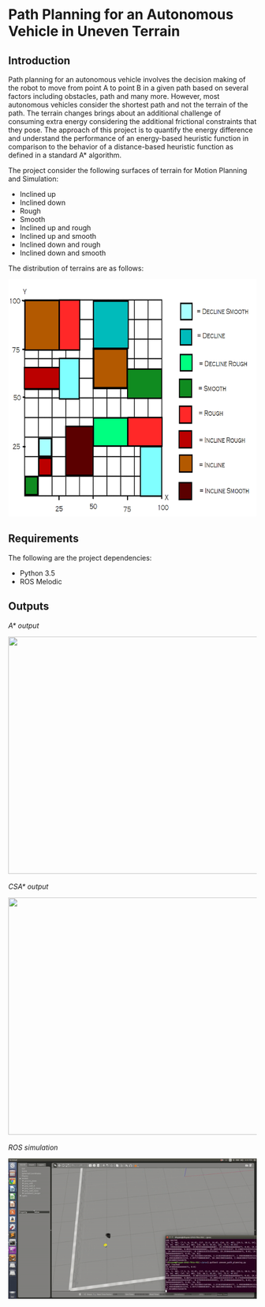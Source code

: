 # Path Planning for an Autonomous Vehicle in Uneven Terrain

## Introduction

Path planning for an autonomous vehicle involves the decision making of the robot to move from point A to point B in a given path based on several factors including 
obstacles, path and many more. However, most autonomous vehicles consider the shortest path and not the terrain of the path. The terrain changes brings about an 
additional challenge of consuming extra energy considering the additional frictional constraints that they pose. The approach of this project is to quantify the 
energy difference and understand the performance of an energy-based heuristic function in comparison to the behavior of a distance-based heuristic function as 
defined in a standard A* algorithm.

The project consider the following surfaces of terrain for Motion Planning and Simulation:

- Inclined up
- Inclined down
- Rough 
- Smooth
- Inclined up and rough 
- Inclined up and smooth 
- Inclined down and rough 
- Inclined down and smooth

The distribution of terrains are as follows:

<img src="simulation/terrains.png" width="640" height="480">

## Requirements

The following are the project dependencies:
- Python 3.5
- ROS Melodic

## Outputs
<p>
    <em>A* output</em>
</p>

<p>
    <img src="simulation/a*.png" width="640" height="480"alt>
</p>



<p>
    <em>CSA* output</em>
</p>

<p>
    <img src="simulation/csa*.png" width="640" height="480"alt>
    
</p>

<p>
    <em>ROS simulation</em>
</p>


<p>
    <img src="simulation/uneven.gif" alt>
</p>

